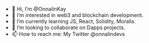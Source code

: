 - 👋 Hi, I’m @OnnalinKay
- 👀 I’m interested in web3 and blockchain development.
- 🌱 I’m currently learning JS, React, Solidity, Moralis.
- 💞️ I’m looking to collaborate on Dapps projects.
- 📫 How to reach me: My Twitter @onnalindevs

<!---
OnnalinKay/OnnalinKay is a ✨ special ✨ repository because its `README.md` (this file) appears on your GitHub profile.
You can click the Preview link to take a look at your changes.
--->
